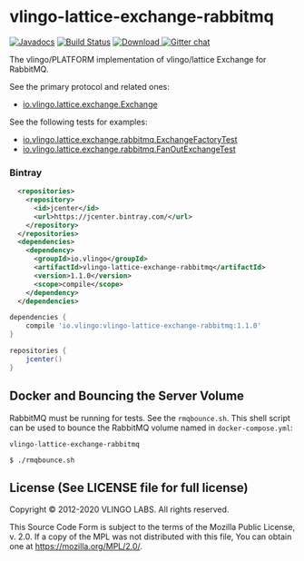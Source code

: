 # vlingo-lattice-exchange-rabbitmq

[![Javadocs](http://javadoc.io/badge/io.vlingo/vlingo-lattice-exchange-rabbitmq.svg?color=brightgreen)](http://javadoc.io/doc/io.vlingo/vlingo-lattice-exchange-rabbitmq) [![Build Status](https://travis-ci.org/vlingo/vlingo-lattice-exchange-rabbitmq.svg?branch=master)](https://travis-ci.org/vlingo/vlingo-lattice-exchange-rabbitmq) [ ![Download](https://api.bintray.com/packages/vlingo/vlingo-platform-java/vlingo-lattice-exchange-rabbitmq/images/download.svg) ](https://bintray.com/vlingo/vlingo-platform-java/vlingo-lattice-exchange-rabbitmq/_latestVersion) [![Gitter chat](https://badges.gitter.im/gitterHQ/gitter.png)](https://gitter.im/vlingo-platform-java/lattice)


The vlingo/PLATFORM implementation of vlingo/lattice Exchange for RabbitMQ.

See the primary protocol and related ones:
- [io.vlingo.lattice.exchange.Exchange](https://github.com/vlingo/vlingo-lattice/blob/master/src/main/java/io/vlingo/lattice/exchange/Exchange.java)

See the following tests for examples:
- [io.vlingo.lattice.exchange.rabbitmq.ExchangeFactoryTest](https://github.com/vlingo/vlingo-lattice-exchange-rabbitmq/blob/master/src/test/java/io/vlingo/lattice/exchange/rabbitmq/ExchangeFactoryTest.java)
- [io.vlingo.lattice.exchange.rabbitmq.FanOutExchangeTest](https://github.com/vlingo/vlingo-lattice-exchange-rabbitmq/blob/master/src/test/java/io/vlingo/lattice/exchange/rabbitmq/FanOutExchangeTest.java)

### Bintray

```xml
  <repositories>
    <repository>
      <id>jcenter</id>
      <url>https://jcenter.bintray.com/</url>
    </repository>
  </repositories>
  <dependencies>
    <dependency>
      <groupId>io.vlingo</groupId>
      <artifactId>vlingo-lattice-exchange-rabbitmq</artifactId>
      <version>1.1.0</version>
      <scope>compile</scope>
    </dependency>
  </dependencies>
```

```gradle
dependencies {
    compile 'io.vlingo:vlingo-lattice-exchange-rabbitmq:1.1.0'
}

repositories {
    jcenter()
}
```

## Docker and Bouncing the Server Volume
RabbitMQ must be running for tests. See the `rmqbounce.sh`. This shell script can be used to bounce the RabbitMQ volume named in `docker-compose.yml`:

  `vlingo-lattice-exchange-rabbitmq`

`$ ./rmqbounce.sh`


License (See LICENSE file for full license)
-------------------------------------------
Copyright © 2012-2020 VLINGO LABS. All rights reserved.

This Source Code Form is subject to the terms of the
Mozilla Public License, v. 2.0. If a copy of the MPL
was not distributed with this file, You can obtain
one at https://mozilla.org/MPL/2.0/.
